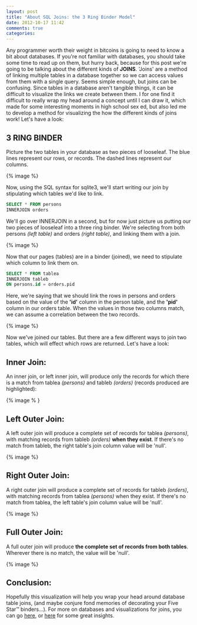 ```yaml
---
layout: post
title: "About SQL Joins: the 3 Ring Binder Model"
date: 2012-10-17 11:42
comments: true
categories: 
---
```


Any programmer worth their weight in bitcoins is going to need to know a bit about databases.  If you're not familiar with databases, you should take some time to read up on them, but hurry back, because for this post we're going to be talking about the different kinds of **JOINS**.  'Joins' are a method of linking multiple tables in a database together so we can access values from them with a single query.  Seems simple enough, but joins can be confusing.  Since tables in a database aren't tangible things, it can be difficult to visualize the links we create between them.  I for one find it difficult to really wrap my head around a concept until I can draw it, which made for some interesting moments in high school sex ed, but also led me to develop a method for visualizing the how the different kinds of joins work! Let's have a look:

## 3 RING BINDER

Picture the two tables in your database as two pieces of looseleaf.  The blue lines represent our rows, or records.  The dashed lines represent our columns.

{% image  %}

Now, using the SQL syntax for sqlite3, we'll start writing our join by stipulating which tables we'd like to link.

``` sql Writing a SELECT query using JOINS
SELECT * FROM persons
INNERJOIN orders
```

We'll go over INNERJOIN in a second, but for now just picture us putting our two pieces of looseleaf into a three ring binder. We're selecting from both persons *(left table)* and orders *(right table)*, and linking them with a join.

{% image %}

Now that our pages (tables) are in a binder (joined), we need to stipulate which column to link them on.  

``` sql Setting a join column
SELECT * FROM tablea
INNERJOIN tableb
ON persons.id = orders.pid
```

Here, we're saying that we should link the rows in persons and orders based on the value of the **'id'** column in the person table, and the **'pid'** column in our orders table.  When the values in those two columns match, we can assume a correlation between the two records.

{% image %}

Now we've joined our tables.  But there are a few different ways to join two tables, which will effect which rows are returned.  Let's have a look:

## Inner Join:

An inner join, or left inner join, will produce only the records for which there is a match from tablea *(persons)* and tableb *(orders)* (records produced are highlighted):

{% image % } 

## Left Outer Join:

A left outer join will produce a complete set of records for tablea *(persons)*, with matching records from tableb *(orders)* **when they exist**.  If there's no match from tableb, the right table's join column value will be 'null'.

{% image %}

## Right Outer Join:

A right outer join will produce a complete set of records for tableb *(orders)*, with matching records from tablea *(persons)* when they exist.  If there's no match from tablea, the left table's join column value will be 'null'.

{% image %}

## Full Outer Join:

A full outer join will produce **the complete set of records from both tables**.  Wherever there is no match, the value will be 'null'.

{% image %}

## Conclusion:

Hopefully this visualization will help you wrap your head around database table joins, (and maybe conjure fond memories of decorating your Five Star™ binders...).  For more on databases and visualizations for joins, you can go [here](http://www.databasejournal.com/features/mysql/article.php/2248101/Referential-Integrity-in-MySQL.htm "Referential Integrity"), or [here](http://www.codinghorror.com/blog/2007/10/a-visual-explanation-of-sql-joins.html) for some great insights.      